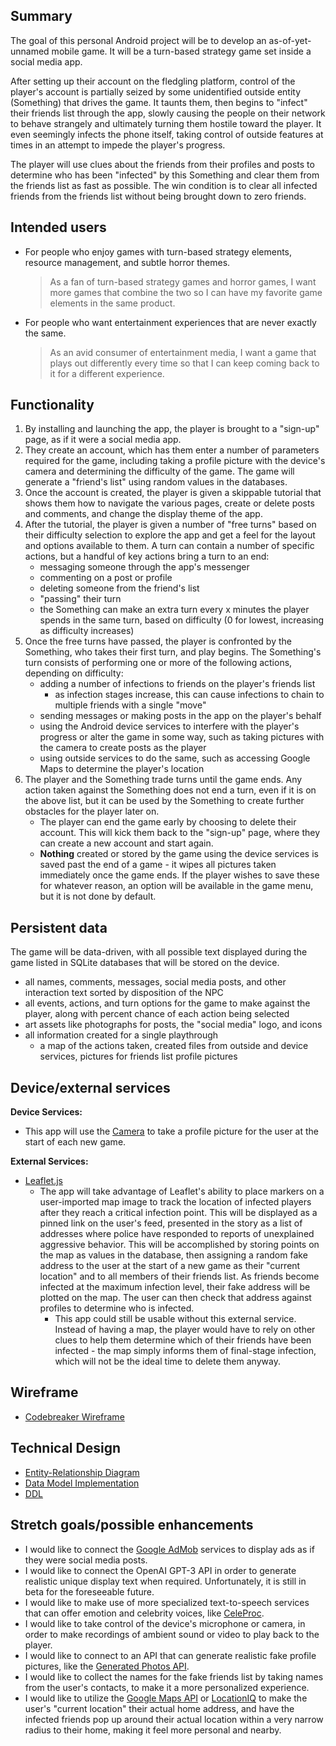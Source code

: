 ## Summary

The goal of this personal Android project will be to develop an as-of-yet-unnamed mobile game. It will be a turn-based strategy game set inside a social media app. 

After setting up their account on the fledgling platform, control of the player's account is partially seized by some unidentified outside entity (Something) that drives the game. It taunts them, then begins to "infect" their friends list through the app, slowly causing the people on their network to behave strangely and ultimately turning them hostile toward the player. It even seemingly infects the phone itself, taking control of outside features at times in an attempt to impede the player's progress.

The player will use clues about the friends from their profiles and posts to determine who has been "infected" by this Something and clear them from the friends list as fast as possible. The win condition is to clear all infected friends from the friends list without being brought down to zero friends.

## Intended users

* For people who enjoy games with turn-based strategy elements, resource management, and subtle horror themes.

    > As a fan of turn-based strategy games and horror games, I want more games that combine the two so I can have my favorite game elements in the same product.

* For people who want entertainment experiences that are never exactly the same.

    > As an avid consumer of entertainment media, I want a game that plays out differently every time so that I can keep coming back to it for a different experience.

## Functionality

1. By installing and launching the app, the player is brought to a "sign-up" page, as if it were a social media app.
2. They create an account, which has them enter a number of parameters required for the game, including taking a profile picture with the device's camera and determining the difficulty of the game. The game will generate a "friend's list" using random values in the databases.
3. Once the account is created, the player is given a skippable tutorial that shows them how to navigate the various pages, create or delete posts and comments, and change the display theme of the app.
4. After the tutorial, the player is given a number of "free turns" based on their difficulty selection to explore the app and get a feel for the layout and options available to them. A turn can contain a number of specific actions, but a handful of key actions bring a turn to an end:
    * messaging someone through the app's messenger
    * commenting on a post or profile
    * deleting someone from the friend's list
    * "passing" their turn
    * the Something can make an extra turn every x minutes the player spends in the same turn, based on difficulty (0 for lowest, increasing as difficulty increases)
5. Once the free turns have passed, the player is confronted by the Something, who takes their first turn, and play begins. The Something's turn consists of performing one or more of the following actions, depending on difficulty:
    * adding a number of infections to friends on the player's friends list
        * as infection stages increase, this can cause infections to chain to multiple friends with a single "move"
    * sending messages or making posts in the app on the player's behalf
    * using the Android device services to interfere with the player's progress or alter the game in some way, such as taking pictures with the camera to create posts as the player
    * using outside services to do the same, such as accessing Google Maps to determine the player's location
6. The player and the Something trade turns until the game ends. Any action taken against the Something does not end a turn, even if it is on the above list, but it can be used by the Something to create further obstacles for the player later on.
    * The player can end the game early by choosing to delete their account. This will kick them back to the "sign-up" page, where they can create a new account and start again.
    * **Nothing** created or stored by the game using the device services is saved past the end of a game - it wipes all pictures taken immediately once the game ends. If the player wishes to save these for whatever reason, an option will be available in the game menu, but it is not done by default.

## Persistent data

The game will be data-driven, with all possible text displayed during the game listed in SQLite databases that will be stored on the device.

* all names, comments, messages, social media posts, and other interaction text sorted by disposition of the NPC
* all events, actions, and turn options for the game to make against the player, along with percent chance of each action being selected
* art assets like photographs for posts, the "social media" logo, and icons
* all information created for a single playthrough
    * a map of the actions taken, created files from outside and device services, pictures for friends list profile pictures

## Device/external services

**Device Services:**
* This app will use the [Camera](https://developer.android.com/guide/topics/media/camera#:~:text=%20Camera%20API%20%201%20Saving%20media%20files.,fields%20that%20require%20permission.%20LENS_POSE_REFERENCE%20LENS_INFO_HYPERFOCAL_DISTANCE...%20More%20) to take a profile picture for the user at the start of each new game.

**External Services:**
* [Leaflet.js](https://leafletjs.com/reference-1.7.1.html)
    * The app will take advantage of Leaflet's ability to place markers on a user-imported map image to track the location of infected players after they reach a critical infection point. This will be displayed as a pinned link on the user's feed, presented in the story as a list of addresses where police have responded to reports of unexplained aggressive behavior. This will be accomplished by storing points on the map as values in the database, then assigning a random fake address to the user at the start of a new game as their "current location" and to all members of their friends list. As friends become infected at the maximum infection level, their fake address will be plotted on the map. The user can then check that address against profiles to determine who is infected.
        * This app could still be usable without this external service. Instead of having a map, the player would have to rely on other clues to help them determine which of their friends have been infected - the map simply informs them of final-stage infection, which will not be the ideal time to delete them anyway.

## Wireframe

* [Codebreaker Wireframe](wireframe.md)

## Technical Design

* [Entity-Relationship Diagram](entity-relationship.md)
* [Data Model Implementation](data-model-implementation.md)
* [DDL](ddl.md)

## Stretch goals/possible enhancements 

* I would like to connect the [Google AdMob](https://developers.google.com/admob) services to display ads as if they were social media posts.
* I would like to connect the OpenAI GPT-3 API in order to generate realistic unique display text when required. Unfortunately, it is still in beta for the foreseeable future.
* I would like to make use of more specialized text-to-speech services that can offer emotion and celebrity voices, like [CeleProc](https://www.cereproc.com/en/products/voices).
* I would like to take control of the device's microphone or camera, in order to make recordings of ambient sound or video to play back to the player.
* I would like to connect to an API that can generate realistic fake profile pictures, like the [Generated Photos API](https://generated.photos/api).
* I would like to collect the names for the fake friends list by taking names from the user's contacts, to make it a more personalized experience.
* I would like to utilize the [Google Maps API](https://developers.google.com/maps/documentation/android-sdk/overview) or [LocationIQ](https://locationiq.com/geocoding) to make the user's "current location" their actual home address, and have the infected friends pop up around their actual location within a very narrow radius to their home, making it feel more personal and nearby.
